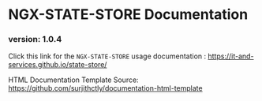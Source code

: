 # NGX-STATE-STORE Documentation
### version: 1.0.4

Click this link for the `NGX-STATE-STORE` usage documentation : https://it-and-services.github.io/state-store/



HTML Documentation Template Source: https://github.com/surjithctly/documentation-html-template

